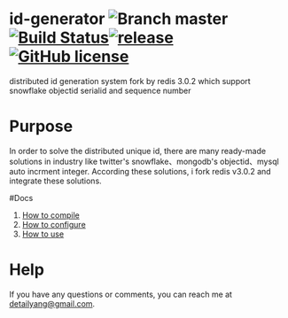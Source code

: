 # id-generator ![Branch master](https://img.shields.io/badge/branch-master-brightgreen.svg?style=flat-square)[![Build Status](https://api.travis-ci.org/detailyang/id-generator.svg)](https://travis-ci.org/detailyang/id-generator)[![release](https://img.shields.io/github/release/detailyang/id-generator.svg)](https://github.com/detailyang/id-generator/releases)[![GitHub license](https://img.shields.io/badge/license-MIT-blue.svg)](https://raw.githubusercontent.com/detailyang/id-generator/master/LICENSE)
distributed id generation system fork by redis 3.0.2  which support snowflake objectid serialid and sequence number


# Purpose
In order to solve the distributed unique id, there are many ready-made solutions in industry like twitter's snowflake、mongodb's objectid、mysql auto incrment integer. According these solutions, i fork redis v3.0.2 and integrate these solutions.

#Docs
1. [How to compile](https://github.com/detailyang/id-generator/blob/master/docs/compile.md)
2. [How to configure](https://github.com/detailyang/id-generator/blob/master/docs/configure.md)
3. [How to use](https://github.com/detailyang/id-generator/blob/master/docs/usage.md)

# Help
If you have any questions or comments, you can reach me at detailyang@gmail.com.
